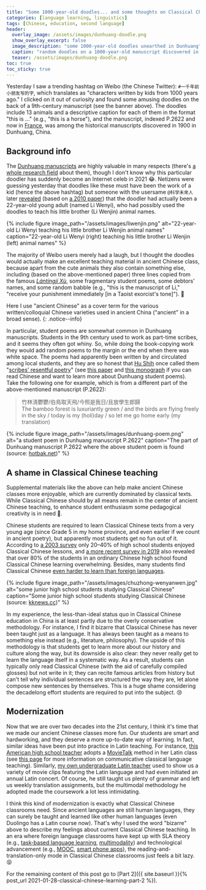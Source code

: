 ```yaml
---
title: "Some 1000-year-old doodles... and some thoughts on Classical Chinese teaching in the 21st century (Part 1)"
categories: [language learning, linguistics]
tags: [Chinese, education, second language]
header:
  overlay_image: /assets/images/dunhuang-doodle.png
  show_overlay_excerpt: false
  image_description: "some 1000-year-old doodles unearthed in Dunhuang"
  caption: "random doodles on a 1000-year-old manuscript discovered in Dunhuang, China (credit: @金俊音 via [weibo.com](https://weibo.com/5533248465/JF78QwIw8))"
  teaser: /assets/images/dunhuang-doodle.png
toc: true
toc_sticky: true
---
```


Yesterday I saw a trending hashtag on Weibo (the Chinese Twitter): `#一千年前小朋友写的字`, which translates as "characters written by kids from 1000 years ago." I clicked on it out of curiosity and found some amusing doodles on the back of a 9th-century manuscript (see the banner above). The doodles include 13 animals and a descriptive caption for each of them in the format "this is ..." (e.g., "this is a horse"), and the manuscript, indexed P.2622 and now in [France](http://idp.bl.uk/pages/collections_fr.a4d#2), was among the historical manuscripts discovered in 1900 in Dunhuang, China.

## Background info
The [Dunhuang manuscripts](https://en.wikipedia.org/wiki/Dunhuang_manuscripts) are highly valuable in many respects (there's [a whole research field](https://en.wiktionary.org/wiki/Dunhuangology) about them), though I don't know why this particular doodler has suddenly become an Internet celeb in 2021 😂. Netizens were guessing yesterday that doodles like these must have been the work of a kid (hence the above hashtag) but someone with the usersame `@科学未來人` later [revealed](https://weibo.com/1812175903/JFgPTFBVq) (based on [a 2010 paper](https://wenku.baidu.com/view/63cfdce604a1b0717fd5dd39.html)) that the doodler had actually been a 22-year-old young adult (named Li Wenyi), who had possibly used the doodles to teach his little brother (Li Wenjin) animal names.

{% include figure image_path="/assets/images/liwenjin.png" alt="22-year-old Li Wenyi teaching his little brother Li Wenjin animal names" caption="22-year-old Li Wenyi (right) teaching his little brother Li Wenjin (left) animal names" %}

The majority of Weibo users merely had a laugh, but I thought the doodles would actually make an excellent teaching material in ancient Chinese class, because apart from the cute animals they also contain something else, including (based on the above-mentioned paper) three lines copied from the famous [*Lántíngjí Xù*](https://en.wikipedia.org/wiki/Lantingji_Xu), some fragmentary student poems, some debtors' names, and some random babble (e.g., "this is the manuscript of Li," "receive your punishment immediately [in a Taoist exorcist's tone]"). 👀

Here I use "ancient Chinese" as a cover term for the various written/colloquial Chinese varieties used in ancient China ("ancient" in a broad sense).
{: .notice--info}

In particular, student poems are somewhat common in Dunhuang manuscripts. Students in the 9th century used to work as part-time scribes, and it seems they often got whiny. So, while doing the book-copying work they would add random poems to the margin or the end when there was white space. The poems had apparently been written by and circulated among local students, and they are so honest that [Hu Shih](https://en.wikipedia.org/wiki/Hu_Shih) once called them "[scribes' resentful poetry](https://www.xuehua.us/a/5eb6602f86ec4d1abb6d48e6?lang=zh-tw)" (see [this paper](https://www.cnki.com.cn/Article/CJFDTOTAL-DHYJ199904017.htm) and [this monograph](http://www.wenqujingdian.com/Public/editor/attached/file/20181019/20181022151348_90833.pdf) if you can read Chinese and want to learn more about Dunhuang student poems). Take the following one for example, which is from a different part of the above-mentioned manuscript (P.2622):

> 竹林淸鬱鬱/伯鳥取天飛/今照是我日/且放學生郎歸<br>
> The bamboo forest is luxuriantly green / and the birds are flying freely in the sky / today is my (holi)day / so let me go home early (my translation)

{% include figure image_path="/assets/images/dunhuang-poem.png" alt="a student poem in Dunhuang manuscript P.2622" caption="The part of Dunhuang manuscript P.2622 where the above student poem is found (source: [hotbak.net](https://www.hotbak.net/jiaoyu/91981274.html))" %}

## A shame in Classical Chinese teaching
Supplemental materials like the above can help make ancient Chinese classes more enjoyable, which are currently dominated by classical texts. While Classical Chinese should by all means remain in the center of ancient Chinese teaching, to enhance student enthusiasm some pedagogical creativity is in need 🕺.

Chinese students are required to learn Classical Chinese texts from a very young age (since Grade 5 in my home province, and even earlier if we count in ancient poetry), but apparently most students get no fun out of it. According to [a 2003 survey](http://www.yuwenmi.com/shici/wenyanwen/1225409.html) only 20–40%  of high school students enjoyed Classical Chinese lessons, and [a more recent survey in 2019](http://www.fx361.com/page/2020/1128/7282041.shtml) also revealed that over 80% of the students in an ordinary Chinese high school found Classical Chinese learning overwhelming. Besides, many students find Classical Chinese [even harder to learn than foreign languages](https://www.jianshu.com/p/7fe4cdcdae5e).

{% include figure image_path="/assets/images/chuzhong-wenyanwen.jpg" alt="some junior high school students studying Classical Chinese" caption="Some junior high school students studying Classical Chinese (source: [kknews.cc](https://kknews.cc/zh-sg/education/klyo2op.html))" %}

In my experience, the less-than-ideal status quo in Classical Chinese education in China is at least partly due to the overly conservative methodology. <a href="philosophy"></a>For instance, I find it bizarre that Classical Chinese has never been taught just as a language. It has always been taught as a means to something else instead (e.g., literature, philosophy). The upside of this methodology is that students get to learn more about our history and culture along the way, but its downside is also clear: they never really get to learn the language itself in a systematic way. As a result, students can typically only read Classical Chinese (with the aid of carefully compiled glosses) but not write in it; they can recite famous articles from history but can't tell why individual sentences are structured the way they are, let alone compose new sentences by themselves. This is a huge shame considering the decadelong effort students are required to put into the subject. 😢

## Modernization
Now that we are over two decades into the 21st century, I think it's time that we made our ancient Chinese classes more fun. Our students are smart and hardworking, and they deserve a more up-to-date way of learning. In fact, similar ideas have been put into practice in Latin teaching. <a id="movietalk"></a>For instance, [this American high school teacher](https://tcl.camws.org/sites/default/files/TCL%208.2%20Ash.pdf) adopts a [MovieTalk](http://todallycomprehensiblelatin.blogspot.com/2016/06/movie-talks.html) method in her Latin class (see [this page](https://startingtoteachlatin.org/links/communicative-approaches-to-teaching-classical-languages/) for more information on communicative classical language teaching). Similarly, [my own undergraduate Latin teacher](https://en.wikipedia.org/wiki/Michele_Ferrero_(priest)) used to show us a variety of movie clips featuring the Latin language and had even initiated an annual Latin concert. Of course, he still taught us plenty of grammar and left us weekly translation assignments, but the multimodal methodology he adopted made the coursework a lot less intimidating.

I think this kind of modernization is exactly what Classical Chinese classrooms need. Since ancient languages are still human languages, they can surely be taught and learned like other human languages (even Duolingo has a Latin course now). That's why I used the word "bizarre" above to describe my feelings about current Classical Chinese teaching. In an era where foreign language classrooms have kept up with SLA theory (e.g., [task-based language learning](https://en.wikipedia.org/wiki/Task-based_language_learning), [multimodality](https://onlinelibrary.wiley.com/doi/abs/10.1002/9781119472384.ch3)) and technological advancement (e.g., [MOOC](https://www.classcentral.com/subject/foreign-language), [smart phone apps](https://www.lingualift.com/blog/best-language-learning-apps/)), the reading-and-translation-only mode in Classical Chinese classrooms just feels a bit lazy. 😝

For the remaining content of this post go to [Part 2]({{ site.baseurl }}{% post_url 2021-01-28-classical-chinese-learning-part-2 %}).
